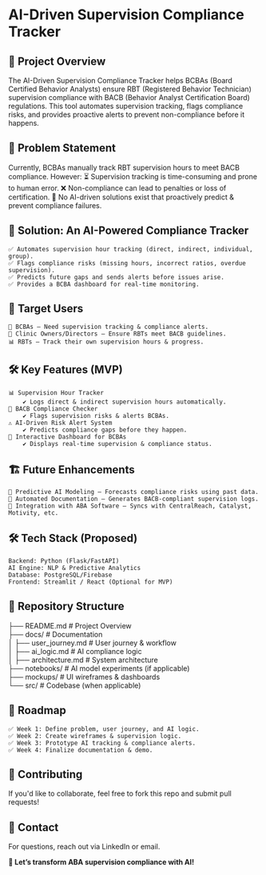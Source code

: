# AI-Driven Supervision Compliance Tracker

## 📌 Project Overview
The AI-Driven Supervision Compliance Tracker helps BCBAs (Board Certified Behavior Analysts) ensure RBT (Registered Behavior Technician) supervision compliance with BACB (Behavior Analyst Certification Board) regulations.
This tool automates supervision tracking, flags compliance risks, and provides proactive alerts to prevent non-compliance before it happens.

## 🎯 Problem Statement
Currently, BCBAs manually track RBT supervision hours to meet BACB compliance. However:
    ⏳ Supervision tracking is time-consuming and prone to human error.
    ❌ Non-compliance can lead to penalties or loss of certification.
    🤖 No AI-driven solutions exist that proactively predict & prevent compliance failures.

## 🚀 Solution: An AI-Powered Compliance Tracker
    ✅ Automates supervision hour tracking (direct, indirect, individual, group).
    ✅ Flags compliance risks (missing hours, incorrect ratios, overdue supervision).
    ✅ Predicts future gaps and sends alerts before issues arise.
    ✅ Provides a BCBA dashboard for real-time monitoring.

## 👥 Target Users
    🎯 BCBAs – Need supervision tracking & compliance alerts.
    🏥 Clinic Owners/Directors – Ensure RBTs meet BACB guidelines.
    📊 RBTs – Track their own supervision hours & progress.

## 🛠️ Key Features (MVP)
    📊 Supervision Hour Tracker
        ✔ Logs direct & indirect supervision hours automatically.
    🚦 BACB Compliance Checker
        ✔ Flags supervision risks & alerts BCBAs.
    ⚠️ AI-Driven Risk Alert System
        ✔ Predicts compliance gaps before they happen.
    📌 Interactive Dashboard for BCBAs
        ✔ Displays real-time supervision & compliance status.

## 🏗️ Future Enhancements
    🔮 Predictive AI Modeling – Forecasts compliance risks using past data.
    📜 Automated Documentation – Generates BACB-compliant supervision logs.
    🔗 Integration with ABA Software – Syncs with CentralReach, Catalyst, Motivity, etc.

## 🛠️ Tech Stack (Proposed)
    Backend: Python (Flask/FastAPI)
    AI Engine: NLP & Predictive Analytics
    Database: PostgreSQL/Firebase
    Frontend: Streamlit / React (Optional for MVP)

## 📌 Repository Structure

├── README.md              # Project Overview  
├── docs/                  # Documentation  
│   ├── user_journey.md    # User journey & workflow  
│   ├── ai_logic.md        # AI compliance logic  
│   ├── architecture.md    # System architecture  
├── notebooks/             # AI model experiments (if applicable)  
├── mockups/               # UI wireframes & dashboards  
└── src/                   # Codebase (when applicable)  

## 📅 Roadmap
    ✅ Week 1: Define problem, user journey, and AI logic.
    ✅ Week 2: Create wireframes & supervision logic.
    ✅ Week 3: Prototype AI tracking & compliance alerts.
    ✅ Week 4: Finalize documentation & demo.

## 🤝 Contributing
If you'd like to collaborate, feel free to fork this repo and submit pull requests!

## 📧 Contact
For questions, reach out via LinkedIn or email.

**🚀 Let’s transform ABA supervision compliance with AI!**



